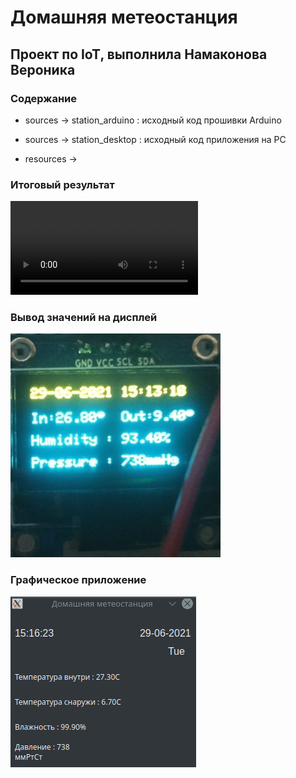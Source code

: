 # Домашняя метеостанция
## Проект по IoT, выполнила Намаконова Вероника

### Содержание
* sources -> station_arduino  :  исходный код прошивки Arduino
* sources -> station_desktop  :  исходный код приложения на PC
    
* resources -> 


### Итоговый результат 
![](resources/station_final_res.mp4)

### Вывод значений на дисплей
![](resources/station_oled_res.png)

### Графическое приложение 
![](resources/station_desktop_res)

